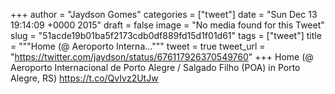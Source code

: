 
+++
author = "Jaydson Gomes"
categories = ["tweet"]
date = "Sun Dec 13 19:14:09 +0000 2015"
draft = false
image = "No media found for this Tweet"
slug = "51acde19b01ba5f2173cdb0df889fd15d1f01d61"
tags = ["tweet"]
title = """Home (@ Aeroporto Interna..."""
tweet = true
tweet_url = "https://twitter.com/jaydson/status/676117926370549760"
+++
Home (@ Aeroporto Internacional de Porto Alegre / Salgado Filho (POA) in Porto Alegre, RS) https://t.co/QvIvz2UtJw
